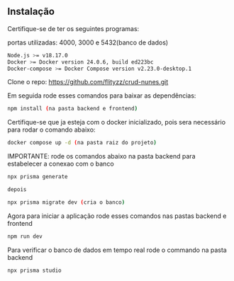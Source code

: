## Instalação

Certifique-se de ter os seguintes programas:

portas utilizadas: 4000, 3000 e 5432(banco de dados)

```bash
Node.js >= v18.17.0
Docker >= Docker version 24.0.6, build ed223bc
Docker-compose >= Docker Compose version v2.23.0-desktop.1
```

Clone o repo: https://github.com/flityzz/crud-nunes.git

Em seguida rode esses comandos para baixar as dependências:

```bash
npm install (na pasta backend e frontend)
```

Certifique-se que ja esteja com o docker inicializado, pois sera necessário para rodar o comando abaixo:

```bash
docker compose up -d (na pasta raiz do projeto)
```

IMPORTANTE: rode os comandos abaixo na pasta backend para estabelecer a conexao com o banco

```bash
npx prisma generate

depois

npx prisma migrate dev (cria o banco)
```

Agora para iniciar a aplicação rode esses comandos nas pastas backend e frontend

```bash
npm run dev
```

Para verificar o banco de dados em tempo real rode o commando na pasta backend

```bash
npx prisma studio
```
